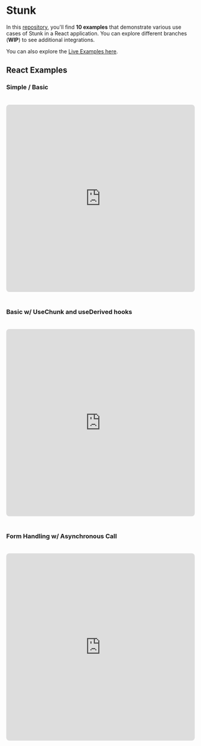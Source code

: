 # Stunk

In this [repository](https://github.com/I-am-abdulazeez/stunk-examples/), you'll find **10 examples** that demonstrate various use cases of Stunk in a React application. You can explore different branches (**WIP**) to see additional integrations.

You can also explore the [Live Examples here](https://stunk-examples.vercel.app).

## React Examples

### **Simple / Basic**

<iframe
  src="https://stackblitz.com/edit/vitejs-vite-dnffwlxn?embed=1&file=src%2FApp.tsx"
  width="100%"
  height="500"
  style="border:0; border-radius: 8px; overflow:hidden;margin-top: 20px; margin-bottom: 20px"
  allowfullscreen
></iframe>

### **Basic w/ UseChunk and useDerived hooks**

<iframe
  src="https://stackblitz.com/edit/vitejs-vite-sdjniebq?embed=1&file=src%2FApp.tsx"
  width="100%"
  height="500"
  style="border:0; border-radius: 8px; overflow:hidden;margin-top: 20px; margin-bottom: 20px"
  allowfullscreen
></iframe>

### **Form Handling w/ Asynchronous Call**

<iframe
  src="https://stackblitz.com/edit/vitejs-vite-3rcruzqh?embed=1&file=src%2FApp.tsx"
  width="100%"
  height="500"
  style="border:0; border-radius: 8px; overflow:hidden;margin-top: 20px; margin-bottom: 20px"
  allowfullscreen
></iframe>
